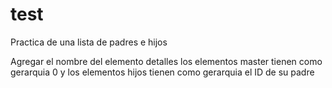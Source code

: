 # test
Practica de una lista de padres e hijos


Agregar el nombre del elemento
  detalles los elementos master tienen como gerarquia 0 y los elementos hijos tienen como gerarquia el ID de su padre

